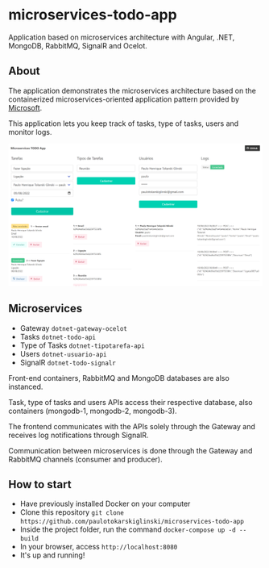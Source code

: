 # microservices-todo-app

Application based on microservices architecture with Angular, .NET, MongoDB, RabbitMQ, SignalR and Ocelot.

## About

The application demonstrates the microservices architecture based on the containerized microservices-oriented application pattern provided by [Microsoft](https://learn.microsoft.com/en-us/dotnet/architecture/microservices/multi-container-microservice-net-applications/microservice-application-design).

This application lets you keep track of tasks, type of tasks, users and monitor logs.

![Screenshot](screenshot.png)

## Microservices

- Gateway `dotnet-gateway-ocelot`
- Tasks `dotnet-todo-api`
- Type of Tasks `dotnet-tipotarefa-api`
- Users `dotnet-usuario-api`
- SignalR `dotnet-todo-signalr`

Front-end containers, RabbitMQ and MongoDB databases are also instanced.

Task, type of tasks and users APIs access their respective database, also containers (mongodb-1, mongodb-2, mongodb-3).

The frontend communicates with the APIs solely through the Gateway and receives log notifications through SignalR.

Communication between microservices is done through the Gateway and RabbitMQ channels (consumer and producer).

## How to start

- Have previously installed Docker on your computer
- Clone this repository ```git clone https://github.com/paulotokarskiglinski/microservices-todo-app```
- Inside the project folder, run the command ```docker-compose up -d --build```
- In your browser, access ```http://localhost:8080```
- It's up and running!